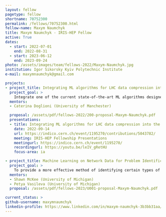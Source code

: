 ```yaml
---
layout: fellow
pagetype: fellow
shortname: 70752300
permalink: /fellows/70752300.html
fellow-name: Maxym Naumchyk
title: Maxym Naumchyk - IRIS-HEP Fellow
active: True
dates:
  - start: 2022-07-01
    end: 2022-08-31
  - start: 2023-06-12
    end: 2023-09-24
photo: /assets/images/team/fellows-2022/Maxym-Naumchyk.jpg
institution: Igor Sikorsky Kyiv Polytechnic Institute
e-mail: maxymnaumchyk@gmail.com

projects:
- project_title: Integrating ML algorithms for LHC data compression into the ESCAPE Virtual Research Environment
  project_goal: >
    Integrate one of the current state-of-the-art ML algorithms designed for LHC data compression into the ESCAPE Virtual Research Environment as a part of the European Open Science Cloud. The successful results of the project will open the possibility of extending the use of this algorithm to other experiments and fields.
  mentors:
  - Caterina Doglioni (University of Manchester)

  proposal: /assets/pdf/fellows-2022/200-proposal-Maxym-Naumchyk.pdf
  presentations:
  - title: Integrating ML algorithms for LHC data compression into the ESCAPE Virtual Research Environment
    date: 2022-09-14
    url: https://indico.cern.ch/event/1195270/contributions/5043782/
    meeting: IRIS-HEP Fellowship Presentations
    meetingurl: https://indico.cern.ch/event/1195270/
    recordingurl: https://youtu.be/leIV_gRetHU
    focus-area: ia

- project_title: Machine Learning on Network Data for Problem Identification
  project_goal: >
    To provide a more effective method of identifying certain types of network issues using machine learning so that such problems can be quickly resolved before they impact scientists who rely on these networks.
  mentors:
  - Shawn McKee (University of Michigan)
  - Petya Vasileva (University of Michigan)
  proposal: /assets/pdf/fellows-2023/U001-proposal-Maxym-Naumchyk.pdf

current_status: >
github-username: maxymnaumchyk
linkedin-profile: https://www.linkedin.com/in/maxym-naumchyk-3b3bb31aa/
---
```

